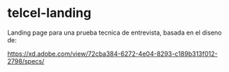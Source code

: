 # telcel-landing
Landing page para una prueba tecnica de entrevista, basada en el diseno de:

 https://xd.adobe.com/view/72cba384-6272-4e04-8293-c189b313f012-2798/specs/
